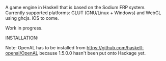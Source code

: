 A game engine in Haskell that is based on the Sodium FRP system.
Currently supported platforms: GLUT (GNU/Linux + Windows) and WebGL using ghcjs. iOS to come.

Work in progress.

INSTALLATION:

Note: OpenAL has to be installed from https://github.com/haskell-openal/OpenAL because 1.5.0.0
hasn't been put onto Hackage yet.
